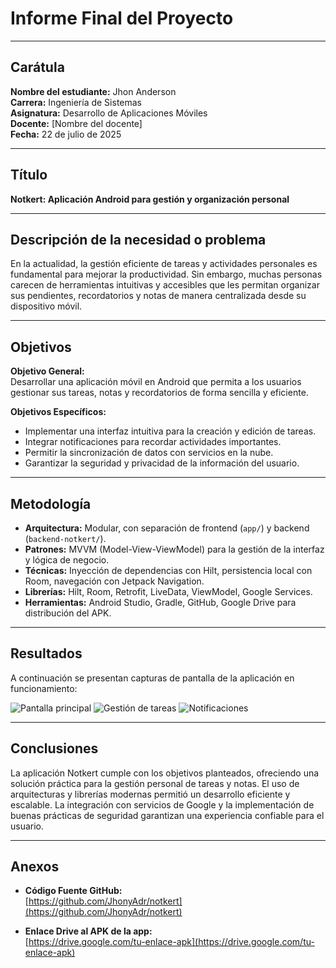 # Informe Final del Proyecto

---

## Carátula

**Nombre del estudiante:** Jhon Anderson  
**Carrera:** Ingeniería de Sistemas  
**Asignatura:** Desarrollo de Aplicaciones Móviles  
**Docente:** [Nombre del docente]  
**Fecha:** 22 de julio de 2025

---

## Título

**Notkert: Aplicación Android para gestión y organización personal**

---

## Descripción de la necesidad o problema

En la actualidad, la gestión eficiente de tareas y actividades personales es fundamental para mejorar la productividad. Sin embargo, muchas personas carecen de herramientas intuitivas y accesibles que les permitan organizar sus pendientes, recordatorios y notas de manera centralizada desde su dispositivo móvil.

---

## Objetivos

**Objetivo General:**  
Desarrollar una aplicación móvil en Android que permita a los usuarios gestionar sus tareas, notas y recordatorios de forma sencilla y eficiente.

**Objetivos Específicos:**  
- Implementar una interfaz intuitiva para la creación y edición de tareas.
- Integrar notificaciones para recordar actividades importantes.
- Permitir la sincronización de datos con servicios en la nube.
- Garantizar la seguridad y privacidad de la información del usuario.

---

## Metodología

- **Arquitectura:** Modular, con separación de frontend (`app/`) y backend (`backend-notkert/`).
- **Patrones:** MVVM (Model-View-ViewModel) para la gestión de la interfaz y lógica de negocio.
- **Técnicas:** Inyección de dependencias con Hilt, persistencia local con Room, navegación con Jetpack Navigation.
- **Librerías:** Hilt, Room, Retrofit, LiveData, ViewModel, Google Services.
- **Herramientas:** Android Studio, Gradle, GitHub, Google Drive para distribución del APK.

---

## Resultados

A continuación se presentan capturas de pantalla de la aplicación en funcionamiento:

![Pantalla principal](ruta/a/captura1.png)
![Gestión de tareas](ruta/a/captura2.png)
![Notificaciones](ruta/a/captura3.png)

---

## Conclusiones

La aplicación Notkert cumple con los objetivos planteados, ofreciendo una solución práctica para la gestión personal de tareas y notas. El uso de arquitecturas y librerías modernas permitió un desarrollo eficiente y escalable. La integración con servicios de Google y la implementación de buenas prácticas de seguridad garantizan una experiencia confiable para el usuario.

---

## Anexos

- **Código Fuente GitHub:**  
  [https://github.com/JhonyAdr/notkert](https://github.com/JhonyAdr/notkert)

- **Enlace Drive al APK de la app:**  
  [https://drive.google.com/tu-enlace-apk](https://drive.google.com/tu-enlace-apk)
